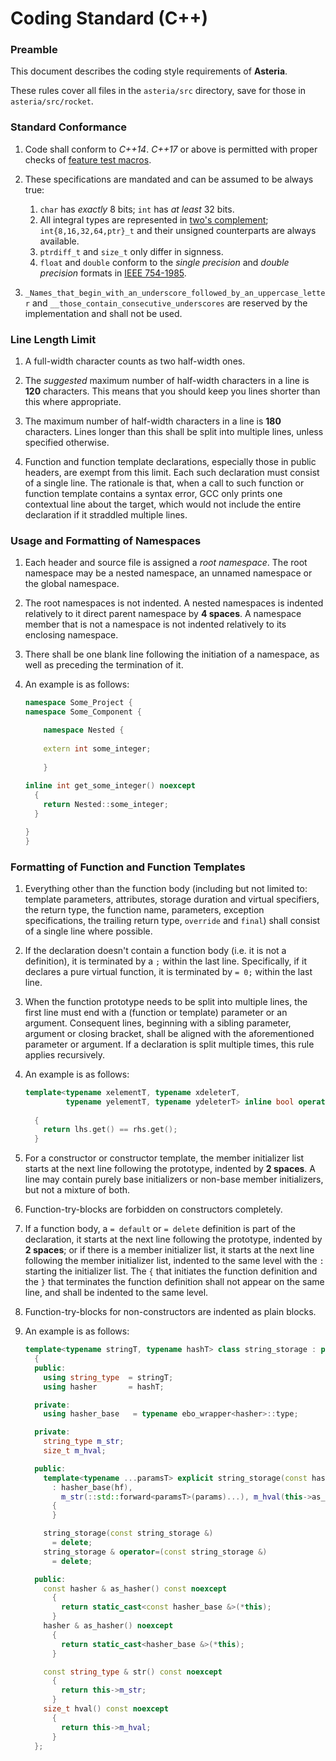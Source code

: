 # Coding Standard (C++)

### Preamble

This document describes the coding style requirements of **Asteria**.

These rules cover all files in the `asteria/src` directory, save for those in `asteria/src/rocket`.

### Standard Conformance

1. Code shall conform to _C++14_. _C++17_ or above is permitted with proper checks of [feature test macros](https://isocpp.org/std/standing-documents/sd-6-sg10-feature-test-recommendations).

2. These specifications are mandated and can be assumed to be always true:

    1. `char` has _exactly_ 8 bits; `int` has _at least_ 32 bits.
    2. All integral types are represented in [two's complement](https://en.wikipedia.org/wiki/Two%27s_complement); `int{8,16,32,64,ptr}_t` and their unsigned counterparts are always available.
    3. `ptrdiff_t` and `size_t` only differ in signness.
    4. `float` and `double` conform to the _single precision_ and _double precision_ formats in [IEEE 754-1985](https://en.wikipedia.org/wiki/IEEE_754-1985).

3. `_Names_that_begin_with_an_underscore_followed_by_an_uppercase_letter` and `__those_contain_consecutive_underscores` are reserved by the implementation and shall not be used.

### Line Length Limit

1. A full-width character counts as two half-width ones.

2. The _suggested_ maximum number of half-width characters in a line is **120** characters. This means that you should keep you lines shorter than this where appropriate.

3. The maximum number of half-width characters in a line is **180** characters. Lines longer than this shall be split into multiple lines, unless specified otherwise.

4. Function and function template declarations, especially those in public headers, are exempt from this limit. Each such declaration must consist of a single line. The rationale is that, when a call to such function or function template contains a syntax error, GCC only prints one contextual line about the target, which would not include the entire declaration if it straddled multiple lines.

### Usage and Formatting of Namespaces

1. Each header and source file is assigned a _root namespace_. The root namespace may be a nested namespace, an unnamed namespace or the global namespace.

2. The root namespaces is not indented. A nested namespaces is indented relatively to it direct parent namespace by **4 spaces**. A namespace member that is not a namespace is not indented relatively to its enclosing namespace.

3. There shall be one blank line following the initiation of a namespace, as well as preceding the termination of it.

4. An example is as follows:

    ```c++
    namespace Some_Project {
    namespace Some_Component {
    
        namespace Nested {
        
        extern int some_integer;
        
        }
        
    inline int get_some_integer() noexcept
      {
        return Nested::some_integer;
      }
    
    }
    }
    ```

### Formatting of Function and Function Templates

1. Everything other than the function body (including but not limited to: template parameters, attributes, storage duration and virtual specifiers, the return type, the function name, parameters, exception specifications, the trailing return type, `override` and `final`) shall consist of a single line where possible.

2. If the declaration doesn't contain a function body (i.e. it is not a definition), it is terminated by a `;` within the last line. Specifically, if it declares a pure virtual function, it is terminated by `= 0;` within the last line.

3. When the function prototype needs to be split into multiple lines, the first line must end with a (function or template) parameter or an argument. Consequent lines, beginning with a sibling parameter, argument or closing bracket, shall be aligned with the aforementioned parameter or argument. If a declaration is split multiple times, this rule applies recursively.

4. An example is as follows:

    ```c++
    template<typename xelementT, typename xdeleterT,
             typename yelementT, typename ydeleterT> inline bool operator==(const unique_ptr<xelementT, xdeleterT> &lhs,
                                                                            const unique_ptr<yelementT, ydeleterT> &rhs) noexcept
      {
        return lhs.get() == rhs.get();
      }
    ```

5. For a constructor or constructor template, the member initializer list starts at the next line following the prototype, indented by **2 spaces**. A line may contain purely base initializers or non-base member initializers, but not a mixture of both.

6. Function-try-blocks are forbidden on constructors completely.

7. If a function body, a `= default` or `= delete` definition is part of the declaration, it starts at the next line following the prototype, indented by **2 spaces**; or if there is a member initializer list, it starts at the next line following the member initializer list, indented to the same level with the `:` starting the initializer list. The `{` that initiates the function definition and the `}` that terminates the function definition shall not appear on the same line, and shall be indented to the same level.

8. Function-try-blocks for non-constructors are indented as plain blocks.

9. An example is as follows:

    ```c++
    template<typename stringT, typename hashT> class string_storage : private ebo_wrapper<hashT>::type
      {
      public:
        using string_type  = stringT;
        using hasher       = hashT;
    
      private:
        using hasher_base   = typename ebo_wrapper<hasher>::type;
    
      private:
        string_type m_str;
        size_t m_hval;
    
      public:
        template<typename ...paramsT> explicit string_storage(const hasher &hf, paramsT &&...params)
          : hasher_base(hf),
            m_str(::std::forward<paramsT>(params)...), m_hval(this->as_hasher()(this->m_str))
          {
          }
    
        string_storage(const string_storage &)
          = delete;
        string_storage & operator=(const string_storage &)
          = delete;
    
      public:
        const hasher & as_hasher() const noexcept
          {
            return static_cast<const hasher_base &>(*this);
          }
        hasher & as_hasher() noexcept
          {
            return static_cast<hasher_base &>(*this);
          }
    
        const string_type & str() const noexcept
          {
            return this->m_str;
          }
        size_t hval() const noexcept
          {
            return this->m_hval;
          }
      };
    ```
